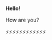 ### 
**Hello!**

How are you?

⚡⚡⚡⚡⚡⚡⚡⚡⚡⚡⚡⚡

<!--
**garethdavies2086/garethdavies2086** is a ✨ _special_ ✨ repository because its `README.md` (this file) appears on your GitHub profile.

Here are some ideas to get you started:

- 🔭 I’m currently working on ...
- 🌱 I’m currently learning ...
- 👯 I’m looking to collaborate on ...
- 🤔 I’m looking for help with ...
- 💬 Ask me about ...
- 📫 How to reach me: ...
- 😄 Pronouns: ...
- ⚡ Fun fact: ...
-->
